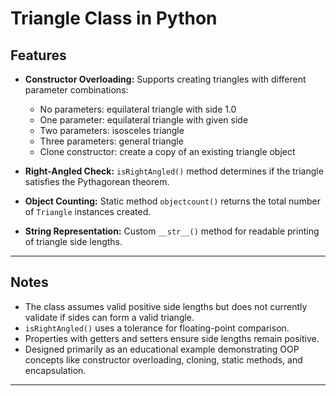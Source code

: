 

# Triangle Class in Python

## Features

* **Constructor Overloading:**
  Supports creating triangles with different parameter combinations:

  * No parameters: equilateral triangle with side 1.0
  * One parameter: equilateral triangle with given side
  * Two parameters: isosceles triangle
  * Three parameters: general triangle
  * Clone constructor: create a copy of an existing triangle object

* **Right-Angled Check:**
  `isRightAngled()` method determines if the triangle satisfies the Pythagorean theorem.

* **Object Counting:**
  Static method `objectcount()` returns the total number of `Triangle` instances created.

* **String Representation:**
  Custom `__str__()` method for readable printing of triangle side lengths.

---

## Notes

* The class assumes valid positive side lengths but does not currently validate if sides can form a valid triangle.
* `isRightAngled()` uses a tolerance for floating-point comparison.
* Properties with getters and setters ensure side lengths remain positive.
* Designed primarily as an educational example demonstrating OOP concepts like constructor overloading, cloning, static methods, and encapsulation.

---
